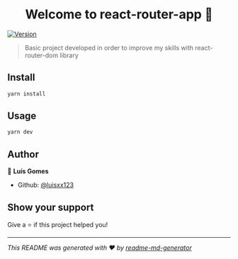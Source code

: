 <h1 align="center">Welcome to react-router-app 👋</h1>
<p>
  <a href="https://www.npmjs.com/package/react-router-app" target="_blank">
    <img alt="Version" src="https://img.shields.io/npm/v/react-router-app.svg">
  </a>
</p>

> Basic project developed in order to improve my skills with react-router-dom library

## Install

```sh
yarn install
```

## Usage

```sh
yarn dev
```

## Author

👤 **Luís Gomes**

* Github: [@luisxx123](https://github.com/luisxx123)

## Show your support

Give a ⭐️ if this project helped you!

***
_This README was generated with ❤️ by [readme-md-generator](https://github.com/kefranabg/readme-md-generator)_